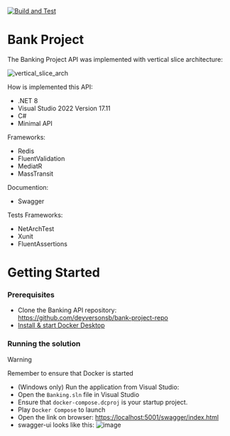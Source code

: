 [![Build and Test](https://github.com/deyversonsb/bank-project-repo/actions/workflows/build.yml/badge.svg)](https://github.com/deyversonsb/bank-project-repo/actions/workflows/build.yml)

# Bank Project

The Banking Project API was implemented with vertical slice architecture:

![vertical_slice_arch](https://github.com/user-attachments/assets/bcfc0d2d-c1ef-46b2-a6de-db27b1de6496)

How is implemented this API:

- .NET 8
- Visual Studio 2022 Version 17.11
- C#
- Minimal API

Frameworks:

- Redis 
- FluentValidation
- MediatR
- MassTransit

Documention:

- Swagger

Tests Frameworks:

- NetArchTest
- Xunit
- FluentAssertions

# Getting Started
  
### Prerequisites

- Clone the Banking API repository: https://github.com/deyversonsb/bank-project-repo
- [Install & start Docker Desktop](https://docs.docker.com/engine/install/)
 
### Running the solution

> [!WARNING]
> 
> Remember to ensure that Docker is started

- (Windows only) Run the application from Visual Studio:
- Open the `Banking.sln` file in Visual Studio
- Ensure that `docker-compose.dcproj` is your startup project.
- Play `Docker Compose` to launch
- Open the link on browser: <https://localhost:5001/swagger/index.html>
- swagger-ui looks like this:
![image](https://github.com/user-attachments/assets/8cd7d152-e837-4f70-877d-722147ec589c)
